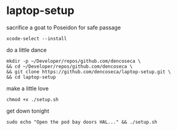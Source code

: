 # laptop-setup

sacrifice a goat to Poseidon for safe passage

```shell
xcode-select --install
```

do a little dance

```shell
mkdir -p ~/Developer/repos/github.com/dencoseca \
&& cd ~/Developer/repos/github.com/dencoseca \
&& git clone https://github.com/dencoseca/laptop-setup.git \
&& cd laptop-setup
```

make a little love

```shell
chmod +x ./setup.sh
```

get down tonight

```shell
sudo echo "Open the pod bay doors HAL..." && ./setup.sh
```
